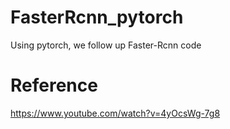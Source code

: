 # FasterRcnn_pytorch
Using pytorch, we follow up Faster-Rcnn code 

# Reference
https://www.youtube.com/watch?v=4yOcsWg-7g8